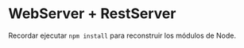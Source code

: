 # WebServer + RestServer

Recordar ejecutar ``` npm install ``` para reconstruir los módulos de Node.